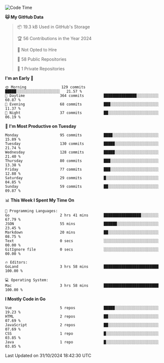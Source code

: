 <!--START_SECTION:waka-->
![Code Time](http://img.shields.io/badge/Code%20Time-1%2C316%20hrs%2044%20mins-blue)

**🐱 My GitHub Data** 

> 📦 19.3 kB Used in GitHub's Storage 
 > 
> 🏆 56 Contributions in the Year 2024
 > 
> 🚫 Not Opted to Hire
 > 
> 📜 58 Public Repositories 
 > 
> 🔑 1 Private Repositories 
 > 
**I'm an Early 🐤** 

```text
🌞 Morning                129 commits         █████░░░░░░░░░░░░░░░░░░░░   21.57 % 
🌆 Daytime                364 commits         ███████████████░░░░░░░░░░   60.87 % 
🌃 Evening                68 commits          ███░░░░░░░░░░░░░░░░░░░░░░   11.37 % 
🌙 Night                  37 commits          ██░░░░░░░░░░░░░░░░░░░░░░░   06.19 % 
```
📅 **I'm Most Productive on Tuesday** 

```text
Monday                   95 commits          ████░░░░░░░░░░░░░░░░░░░░░   15.89 % 
Tuesday                  130 commits         █████░░░░░░░░░░░░░░░░░░░░   21.74 % 
Wednesday                128 commits         █████░░░░░░░░░░░░░░░░░░░░   21.40 % 
Thursday                 80 commits          ███░░░░░░░░░░░░░░░░░░░░░░   13.38 % 
Friday                   77 commits          ███░░░░░░░░░░░░░░░░░░░░░░   12.88 % 
Saturday                 29 commits          █░░░░░░░░░░░░░░░░░░░░░░░░   04.85 % 
Sunday                   59 commits          ██░░░░░░░░░░░░░░░░░░░░░░░   09.87 % 
```


📊 **This Week I Spent My Time On** 

```text
💬 Programming Languages: 
Go                       2 hrs 41 mins       █████████████████░░░░░░░░   67.79 % 
JSON                     55 mins             ██████░░░░░░░░░░░░░░░░░░░   23.45 % 
Markdown                 20 mins             ██░░░░░░░░░░░░░░░░░░░░░░░   08.75 % 
Text                     0 secs              ░░░░░░░░░░░░░░░░░░░░░░░░░   00.00 % 
GitIgnore file           0 secs              ░░░░░░░░░░░░░░░░░░░░░░░░░   00.00 % 

🔥 Editors: 
GoLand                   3 hrs 58 mins       █████████████████████████   100.00 % 

💻 Operating System: 
Mac                      3 hrs 58 mins       █████████████████████████   100.00 % 
```

**I Mostly Code in Go** 

```text
Vue                      5 repos             █████░░░░░░░░░░░░░░░░░░░░   19.23 % 
HTML                     2 repos             ██░░░░░░░░░░░░░░░░░░░░░░░   07.69 % 
JavaScript               2 repos             ██░░░░░░░░░░░░░░░░░░░░░░░   07.69 % 
CSS                      1 repo              █░░░░░░░░░░░░░░░░░░░░░░░░   03.85 % 
Java                     1 repo              █░░░░░░░░░░░░░░░░░░░░░░░░   03.85 % 
```




 Last Updated on 31/10/2024 18:42:30 UTC
<!--END_SECTION:waka-->
